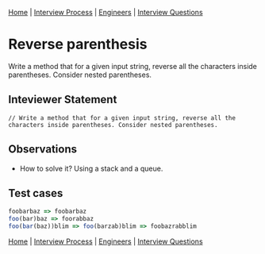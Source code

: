 [Home](../../../README.md) |
[Interview Process](../../README.md) |
[Engineers](../README.md) |
[Interview Questions](README.md)

# Reverse parenthesis

Write a method that for a given input string, reverse all the characters inside parentheses. Consider nested parentheses.

## Inteviewer Statement
```
// Write a method that for a given input string, reverse all the characters inside parentheses. Consider nested parentheses.
```

## Observations
- How to solve it? Using a stack and a queue.

## Test cases
```javascript
foobarbaz => foobarbaz
foo(bar)baz => foorabbaz
foo(bar(baz))blim => foo(barzab)blim => foobazrabblim
```

[Home](../../../README.md) |
[Interview Process](../../README.md) |
[Engineers](../README.md) |
[Interview Questions](README.md)
